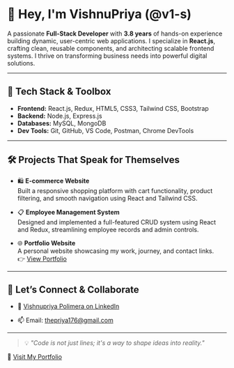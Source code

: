 # 👋 Hey, I'm VishnuPriya (@v1-s)

A passionate **Full-Stack Developer** with **3.8 years** of hands-on experience building dynamic, user-centric web applications. I specialize in **React.js**, crafting clean, reusable components, and architecting scalable frontend systems. I thrive on transforming business needs into powerful digital solutions.

---

## 🚀 Tech Stack & Toolbox

- **Frontend:** React.js, Redux, HTML5, CSS3, Tailwind CSS, Bootstrap
- **Backend:** Node.js, Express.js
- **Databases:** MySQL, MongoDB
- **Dev Tools:** Git, GitHub, VS Code, Postman, Chrome DevTools

---

## 🛠️ Projects That Speak for Themselves

- 🛍 **E-commerce Website**  
  Built a responsive shopping platform with cart functionality, product filtering, and smooth navigation using React and Tailwind CSS.

- 📋 **Employee Management System**  
  Designed and implemented a full-featured CRUD system using React and Redux, streamlining employee records and admin controls.

- 🌐 **Portfolio Website**  
  A personal website showcasing my work, journey, and contact links.  
  👉 [View Portfolio](https://your-deployed-portfolio-link.com)

---
## 🤝 Let’s Connect & Collaborate

- 💼 [Vishnupriya Polimera on LinkedIn](https://linkedin.com/in/vishnupriya-polimera)

- 📫 Email: thepriya176@gmail.com

---

> 💡 *"Code is not just lines; it's a way to shape ideas into reality."*

🔗 [Visit My Portfolio](https://your-deployed-portfolio-link.com)

